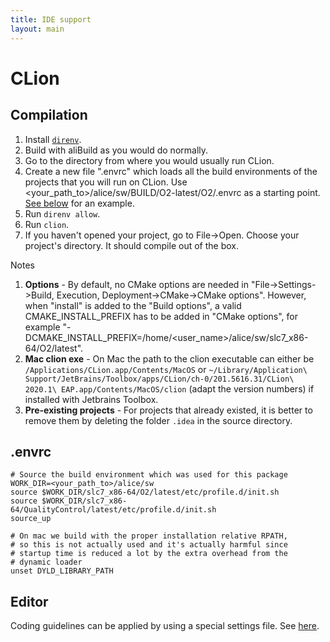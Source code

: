 ```yaml
---
title: IDE support
layout: main
---
```


CLion
=====

Compilation
-----------

1. Install [`direnv`](https://direnv.net/docs/installation.html).
2. Build with aliBuild as you would do normally.
3. Go to the directory from where you would usually run CLion.
4. Create a new file ".envrc" which loads all the build environments of the projects that you will run on CLion. Use <your_path_to>/alice/sw/BUILD/O2-latest/O2/.envrc as a starting point. [See below](#.envrc) for an example.
5. Run `direnv allow`.
6. Run `clion`.
7. If you haven't opened your project, go to File->Open. Choose your project's directory. It should compile out of the box.

Notes

1. **Options** - By default, no CMake options are needed in "File->Settings->Build, Execution, Deployment->CMake->CMake options". However, when "install" is added to the "Build options", a valid CMAKE_INSTALL_PREFIX has to be added in "CMake options", for example "-DCMAKE_INSTALL_PREFIX=/home/<user_name>/alice/sw/slc7_x86-64/O2/latest".
2. **Mac clion exe** - On Mac the path to the clion executable can either be `/Applications/CLion.app/Contents/MacOS` or `~/Library/Application\ Support/JetBrains/Toolbox/apps/CLion/ch-0/201.5616.31/CLion\ 2020.1\ EAP.app/Contents/MacOS/clion` (adapt the version numbers) if installed with Jetbrains Toolbox.
3. **Pre-existing projects** - For projects that already existed, it is better to remove them by deleting the folder `.idea` in the source directory.

.envrc
------
```
# Source the build environment which was used for this package
WORK_DIR=<your_path_to>/alice/sw
source $WORK_DIR/slc7_x86-64/O2/latest/etc/profile.d/init.sh
source $WORK_DIR/slc7_x86-64/QualityControl/latest/etc/profile.d/init.sh
source_up

# On mac we build with the proper installation relative RPATH,
# so this is not actually used and it's actually harmful since
# startup time is reduced a lot by the extra overhead from the 
# dynamic loader
unset DYLD_LIBRARY_PATH
```

Editor
------

Coding guidelines can be applied by using a special settings file. See [here](https://github.com/AliceO2Group/CodingGuidelines#clion).
